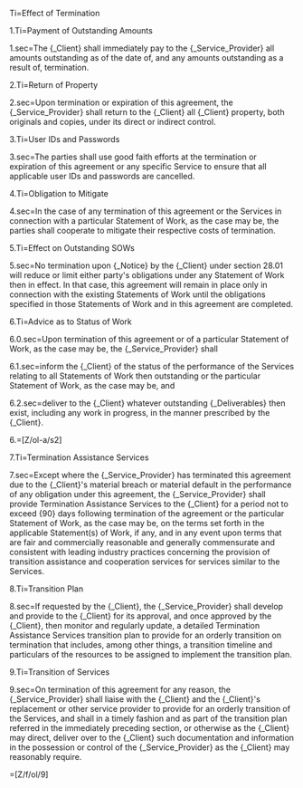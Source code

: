Ti=Effect of Termination

1.Ti=Payment of Outstanding Amounts

1.sec=The {_Client} shall immediately pay to the {_Service_Provider} all amounts outstanding as of the date of, and any amounts outstanding as a result of, termination.

2.Ti=Return of Property

2.sec=Upon termination or expiration of this agreement, the {_Service_Provider} shall return to the {_Client} all {_Client} property, both originals and copies, under its direct or indirect control.

3.Ti=User IDs and Passwords

3.sec=The parties shall use good faith efforts at the termination or expiration of this agreement or any specific Service to ensure that all applicable user IDs and passwords are cancelled.

4.Ti=Obligation to Mitigate

4.sec=In the case of any termination of this agreement or the Services in connection with a particular Statement of Work, as the case may be, the parties shall cooperate to mitigate their respective costs of termination.

5.Ti=Effect on Outstanding SOWs

5.sec=No termination upon {_Notice} by the {_Client} under section 28.01 will reduce or limit either party's obligations under any Statement of Work then in effect. In that case, this agreement will remain in place only in connection with the existing Statements of Work until the obligations specified in those Statements of Work and in this agreement are completed.

6.Ti=Advice as to Status of Work

6.0.sec=Upon termination of this agreement or of a particular Statement of Work, as the case may be, the {_Service_Provider} shall

6.1.sec=inform the {_Client} of the status of the performance of the Services relating to all Statements of Work then outstanding or the particular Statement of Work, as the case may be, and

6.2.sec=deliver to the {_Client} whatever outstanding {_Deliverables} then exist, including any work in progress, in the manner prescribed by the {_Client}.

6.=[Z/ol-a/s2]

7.Ti=Termination Assistance Services

7.sec=Except where the {_Service_Provider} has terminated this agreement due to the {_Client}'s material breach or material default in the performance of any obligation under this agreement, the {_Service_Provider} shall provide Termination Assistance Services to the {_Client} for a period not to exceed {90} days following termination of the agreement or the particular Statement of Work, as the case may be, on the terms set forth in the applicable Statement(s) of Work, if any, and in any event upon terms that are fair and commercially reasonable and generally commensurate and consistent with leading industry practices concerning the provision of transition assistance and cooperation services for services similar to the Services.

8.Ti=Transition Plan

8.sec=If requested by the {_Client}, the {_Service_Provider} shall develop and provide to the {_Client} for its approval, and once approved by the {_Client}, then monitor and regularly update, a detailed Termination Assistance Services transition plan to provide for an orderly transition on termination that includes, among other things, a transition timeline and particulars of the resources to be assigned to implement the transition plan.

9.Ti=Transition of Services

9.sec=On termination of this agreement for any reason, the {_Service_Provider} shall liaise with the {_Client} and the {_Client}'s replacement or other service provider to provide for an orderly transition of the Services, and shall in a timely fashion and as part of the transition plan referred in the immediately preceding section, or otherwise as the {_Client} may direct, deliver over to the {_Client} such documentation and information in the possession or control of the {_Service_Provider} as the {_Client} may reasonably require.

=[Z/f/ol/9]
